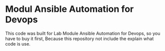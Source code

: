 # Modul Ansible Automation for Devops
This code was built for Lab Module Ansible Automation for Devops, so you have to buy it first, Because this repository not include the explain what code is use.
